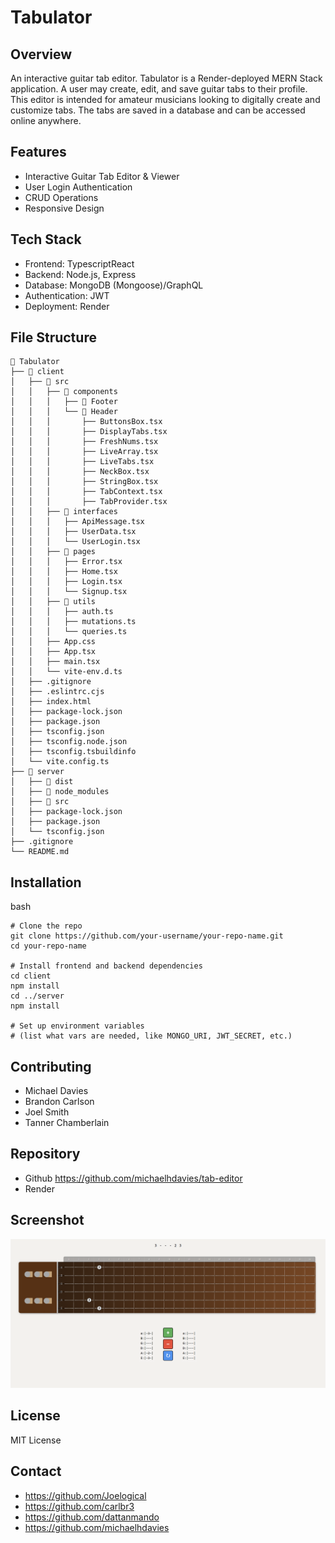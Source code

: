 # Tabulator

## Overview
An interactive guitar tab editor. Tabulator is a Render-deployed MERN Stack application. A user may create, edit, and save guitar tabs to their profile. This editor is intended for amateur musicians looking to digitally create and customize tabs. The tabs are saved in a database and can be accessed online anywhere.

## Features
* Interactive Guitar Tab Editor & Viewer
* User Login Authentication
* CRUD Operations
* Responsive Design

## Tech Stack
* Frontend: TypescriptReact
* Backend: Node.js, Express
* Database: MongoDB (Mongoose)/GraphQL
* Authentication: JWT
* Deployment: Render

## File Structure
```
📁 Tabulator
├── 📁 client
│   ├── 📁 src
│   │   ├── 📁 components
│   │   │   ├── 📁 Footer
│   │   │   └── 📁 Header
│   │   │       ├── ButtonsBox.tsx
│   │   │       ├── DisplayTabs.tsx
│   │   │       ├── FreshNums.tsx
│   │   │       ├── LiveArray.tsx
│   │   │       ├── LiveTabs.tsx
│   │   │       ├── NeckBox.tsx
│   │   │       ├── StringBox.tsx
│   │   │       ├── TabContext.tsx
│   │   │       ├── TabProvider.tsx
│   │   ├── 📁 interfaces
│   │   │   ├── ApiMessage.tsx
│   │   │   ├── UserData.tsx
│   │   │   └── UserLogin.tsx
│   │   ├── 📁 pages
│   │   │   ├── Error.tsx
│   │   │   ├── Home.tsx
│   │   │   ├── Login.tsx
│   │   │   └── Signup.tsx
│   │   ├── 📁 utils
│   │   │   ├── auth.ts
│   │   │   ├── mutations.ts
│   │   │   └── queries.ts
│   │   ├── App.css
│   │   ├── App.tsx
│   │   ├── main.tsx
│   │   └── vite-env.d.ts
│   ├── .gitignore
│   ├── .eslintrc.cjs
│   ├── index.html
│   ├── package-lock.json
│   ├── package.json
│   ├── tsconfig.json
│   ├── tsconfig.node.json
│   ├── tsconfig.tsbuildinfo
│   └── vite.config.ts
├── 📁 server
│   ├── 📁 dist
│   ├── 📁 node_modules
│   ├── 📁 src
│   ├── package-lock.json
│   ├── package.json
│   └── tsconfig.json
├── .gitignore
└── README.md
```

## Installation
bash
```
# Clone the repo
git clone https://github.com/your-username/your-repo-name.git
cd your-repo-name

# Install frontend and backend dependencies
cd client
npm install
cd ../server
npm install

# Set up environment variables
# (list what vars are needed, like MONGO_URI, JWT_SECRET, etc.)

```

## Contributing
* Michael Davies
* Brandon Carlson
* Joel Smith
* Tanner Chamberlain

## Repository
* Github
https://github.com/michaelhdavies/tab-editor
* Render

## Screenshot
![alt text](image.png)
## License
MIT License
## Contact
* https://github.com/Joelogical
* https://github.com/carlbr3
* https://github.com/dattanmando
* https://github.com/michaelhdavies